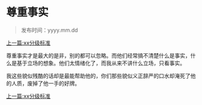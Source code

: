 # 尊重事实

> 发布时间：yyyy.mm.dd

[上一篇:xx分级标准](/social/article106)  



尊重事实才是最大的是非，别的都可以忽略。而他们经常搞不清楚什么是事实，什么是基于立场的想象。他们太情绪化了，而我从来不讲什么立场，只看事实。 

我这些貌似残酷的话却是最能帮助他的，你们那些貌似义正辞严的口水却淹死了他的人质，废掉了他一手的好牌。

[上一篇:xx分级标准](/social/article106)  

